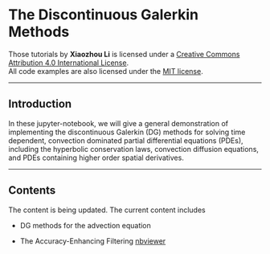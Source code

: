 # The Discontinuous Galerkin Methods

Those tutorials by __Xiaozhou Li__ is licensed under a <a rel="license" href="http://creativecommons.org/licenses/by/4.0/">Creative Commons Attribution 4.0 International License</a>.  
All code examples are also licensed under the [MIT license](http://opensource.org/licenses/MIT).

***

## Introduction 

In these jupyter-notebook, we will give a general demonstration of implementing the discontinuous Galerkin (DG) methods for solving time dependent, convection dominated partial differential equations (PDEs), including the hyperbolic conservation laws, convection diffusion equations, and PDEs containing higher order spatial derivatives.

***

## Contents 

The content is being updated.  The current content includes

* DG methods for the advection equation

* The Accuracy-Enhancing Filtering [nbviewer](https://nbviewer.jupyter.org/github/xiaozhouli/Jupyter/blob/master/Tutorial_of_Filtering/SIAC_Filtering.ipynb)

  